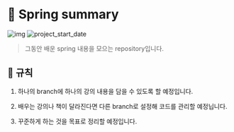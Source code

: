 # 💪 Spring summary

![img](https://img.shields.io/badge/Spring_summary--orange) ![project_start_date](https://img.shields.io/badge/Project%20Start%20Date-2021--05--02-informational.svg)

> 그동안 배운 spring 내용을 모으는 repository입니다.

## 📕 규칙

1. 하나의 branch에 하나의 강의 내용을 담을 수 있도록 할 예정입니다.

2. 배우는 강의나 책이 달라진다면 다른 branch로 설정해 코드를 관리할 예정닙니다.

3. 꾸준하게 하는 것을 목표로 정리할 예정입니다.
